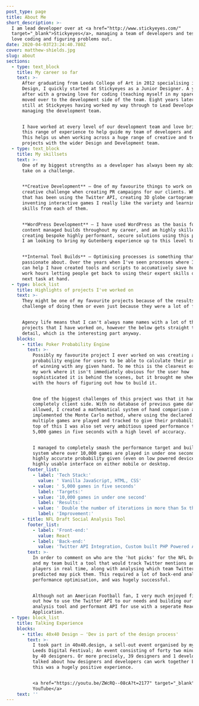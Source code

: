 ```yaml
---
post_type: page
title: About Me
short_description: >-
  I am lead developer over at <a href="http://www.stickyeyes.com/"
  target="_blank">Stickyeyes</a>, managing a team of developers and testers and
  love coding and figuring problems out.
date: 2020-04-03T23:24:40.780Z
cover: matthew-shields.jpg
slug: about
sections:
  - type: text_block
    title: My career so far
    text: >-
      After graduating from Leeds College of Art in 2012 specialising in Graphic
      Design, I quickly started at Stickyeyes as a Junior Designer. A year or so
      after with a growing love for coding (teaching myself in my spare time), I
      moved over to the development side of the team. Eight years later and I am
      still at Stickyeyes having worked my way through to Lead Developer now
      managing the development team.


      I have worked at every level of our development team and love bringing
      this range of experience to help guide my team of developers and testers.
      This helps us when working across a huge range of creative and technical
      projects with the wider Design and Development team.
  - type: text_block
    title: My skillsets
    text: >-
      One of my biggest strengths as a developer has always been my ability to
      take on a challenge.


      **Creative Development** – One of my favourite things to work on is a
      creative challenge when creating PR campaigns for our clients. Whether
      that has been using the Twitter API, creating 3D globe cartograms or
      inventing interactive games I really like the variety and learning new
      skills from each of them.


      **WordPress Development** – I have used WordPress as the basis for my
      content managed builds throughout my career, and am highly skilled at
      creating bespoke highly performant, secure solutions using this platform.
      I am looking to bring my Gutenberg experience up to this level too.


      **Internal Tool Builds** – Optimising processes is something that I feel
      passionate about. Over the years when I've seen processes where I think I
      can help I have created tools and scripts to accumatively save hundreds of
      work hours letting people get back to using their expert skills on the
      next task at hand.
  - type: block_list
    title: Highlights of projects I've worked on
    text: >-
      They might be one of my favourite projects because of the results, the
      challenge of doing them or even just because they were a lot of fun!


      Agency life means that I can't always name names with a lot of the
      projects that I have worked on, however the below gets straight to the
      detail, which is the interesting part anyway.
    blocks:
      - title: Poker Probability Engine
        text: >-
          Possibly my favourite project I ever worked on was creating a poker
          probability engine for users to be able to calculate their probability
          of winning with any given hand. To me this is the clearest example of
          my work where it isn't immediately obvious for the user how
          sophisticated it is behind the scenes, but it brought me sheer joy
          with the hours of figuring out how to build it.


          One of the biggest challenges of this project was that it had to be
          completely client side. With no database of previous game data
          allowed, I created a mathematical system of hand comparison and
          implemented the Monte Carlo method, where using the declared cards,
          multiple games are played and tracked to give their probability. On
          top of this I was also set very ambitious speed performance targets of
          5,000 games in five seconds with a high level of accuracy.


          I managed to completely smash the performance target and built a
          system where over 10,000 games are played in under one second and a
          highly accurate probability given (even on low powered devices) via a
          highly usable interface on either mobile or desktop.
        footer_list:
          - label: 'Tech Stack:'
            value: ' Vanilla JavaScript, HTML, CSS'
          - value: ' 5,000 games in five seconds'
            label: 'Targets:'
          - value: '10,000 games in under one second'
            label: 'Results:'
          - value: ' Double the number of iterations in more than 5x the speed'
            label: 'Improvement:'
      - title: NFL Draft Social Analysis Tool
        footer_list:
          - label: 'Front-end:'
            value: React
          - label: 'Back-end:'
            value: 'Twitter API Integration, Custom built PHP Powered API'
        text: >-
          In order to comment on who are the 'hot picks' for the NFL Draft, me
          and my team built a tool that would track Twitter mentions and rank
          players in real time, along with analysing which team Twitter
          predicted may pick them. This required a lot of back-end analysis and
          performance optimisation, and was hugely successful.


          Although not an American Football fan, I very much enjoyed figuring
          out how to use the Twitter API to our needs and building our own
          analysis tool and performant API for use with a seperate React
          Application.
  - type: block_list
    title: Talking Experience
    blocks:
      - title: 40x40 Design – 'Dev is part of the design process'
        text: >-
          I took part in 40x40.design, a sell-out event organised by my team for
          Leeds Digital Festival; An event consisting of forty two minute talks
          by 40 designers. Or more precisely, 39 designers and 1 developer. I
          talked about how designers and developers can work together better –
          this was a hugely positive experience.


          <a href="https://youtu.be/ZWcRQ--08cA?t=2177" target="_blank">Watch on
          YouTube</a>
    text: ''
---
```

